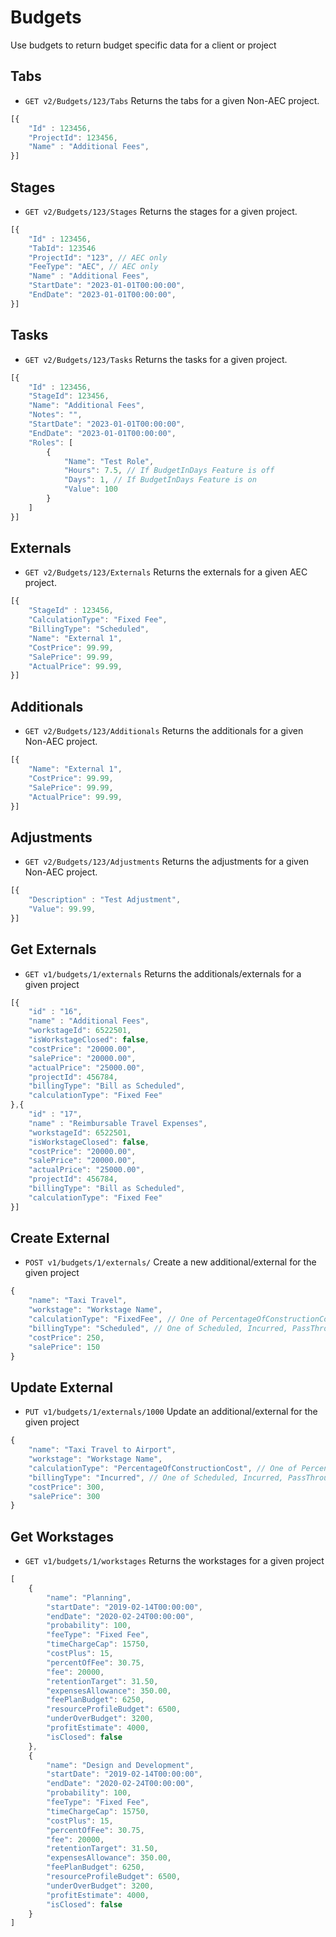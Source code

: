 # Budgets
Use budgets to return budget specific data for a client or project

## Tabs
* `GET v2/Budgets/123/Tabs` Returns the tabs for a given Non-AEC project.
```javascript
[{
    "Id" : 123456,
    "ProjectId": 123456,
    "Name" : "Additional Fees",
}]
```

## Stages
* `GET v2/Budgets/123/Stages` Returns the stages for a given project.
```javascript
[{
    "Id" : 123456,
	"TabId": 123546
    "ProjectId": "123", // AEC only
    "FeeType": "AEC", // AEC only
    "Name" : "Additional Fees",
    "StartDate": "2023-01-01T00:00:00",
    "EndDate": "2023-01-01T00:00:00",
}]
```

## Tasks
* `GET v2/Budgets/123/Tasks` Returns the tasks for a given project.
```javascript
[{
    "Id" : 123456,
    "StageId": 123456,
    "Name": "Additional Fees",
    "Notes": "",
    "StartDate": "2023-01-01T00:00:00",
    "EndDate": "2023-01-01T00:00:00",
    "Roles": [
        {
            "Name": "Test Role",
            "Hours": 7.5, // If BudgetInDays Feature is off
            "Days": 1, // If BudgetInDays Feature is on
            "Value": 100
        }
    ]
}]
```

## Externals
* `GET v2/Budgets/123/Externals` Returns the externals for a given AEC project.
```javascript
[{
    "StageId" : 123456,
    "CalculationType": "Fixed Fee",
    "BillingType": "Scheduled",
    "Name": "External 1",
    "CostPrice": 99.99,
    "SalePrice": 99.99,
    "ActualPrice": 99.99,
}]
```

## Additionals
* `GET v2/Budgets/123/Additionals` Returns the additionals for a given Non-AEC project.
```javascript
[{
    "Name": "External 1",
    "CostPrice": 99.99,
    "SalePrice": 99.99,
    "ActualPrice": 99.99,
}]
```

## Adjustments
* `GET v2/Budgets/123/Adjustments` Returns the adjustments for a given Non-AEC project.
```javascript
[{
    "Description" : "Test Adjustment",
    "Value": 99.99,
}]
```

## Get Externals
* `GET v1/budgets/1/externals` Returns the additionals/externals for a given project

```javascript
[{ 
	"id" : "16",
	"name" : "Additional Fees",
	"workstageId": 6522501,
	"isWorkstageClosed": false,
	"costPrice": "20000.00",
	"salePrice": "20000.00",
	"actualPrice": "25000.00",
	"projectId": 456784,
	"billingType": "Bill as Scheduled",
	"calculationType": "Fixed Fee"
},{ 
	"id" : "17",
	"name" : "Reimbursable Travel Expenses",
	"workstageId": 6522501,
	"isWorkstageClosed": false,
	"costPrice": "20000.00",
	"salePrice": "20000.00",
	"actualPrice": "25000.00",
	"projectId": 456784,
	"billingType": "Bill as Scheduled",
	"calculationType": "Fixed Fee"
}]
```

## Create External
* `POST v1/budgets/1/externals/` Create a new additional/external for the given project

```javascript
{
	"name": "Taxi Travel",
	"workstage": "Workstage Name",
	"calculationType": "FixedFee", // One of PercentageOfConstructionCost, FixedFee
	"billingType": "Scheduled", // One of Scheduled, Incurred, PassThrough
	"costPrice": 250,
	"salePrice": 150
}
```

## Update External
* `PUT v1/budgets/1/externals/1000` Update an additional/external for the given project

```javascript
{
	"name": "Taxi Travel to Airport",
	"workstage": "Workstage Name",
	"calculationType": "PercentageOfConstructionCost", // One of PercentageOfConstructionCost, FixedFee
	"billingType": "Incurred", // One of Scheduled, Incurred, PassThrough
	"costPrice": 300,
	"salePrice": 300
}
```

## Get Workstages
* `GET v1/budgets/1/workstages` Returns the workstages for a given project

```javascript
[
	{
		"name": "Planning",
		"startDate": "2019-02-14T00:00:00",
		"endDate": "2020-02-24T00:00:00",
		"probability": 100,
		"feeType": "Fixed Fee",
		"timeChargeCap": 15750,
		"costPlus": 15,
		"percentOfFee": 30.75,
		"fee": 20000,
		"retentionTarget": 31.50,
		"expensesAllowance": 350.00,
		"feePlanBudget": 6250,
		"resourceProfileBudget": 6500,
		"underOverBudget": 3200,
		"profitEstimate": 4000,
		"isClosed": false
	},
	{
		"name": "Design and Development",
		"startDate": "2019-02-14T00:00:00",
		"endDate": "2020-02-24T00:00:00",
		"probability": 100,
		"feeType": "Fixed Fee",
		"timeChargeCap": 15750,
		"costPlus": 15,
		"percentOfFee": 30.75,
		"fee": 20000,
		"retentionTarget": 31.50,
		"expensesAllowance": 350.00,
		"feePlanBudget": 6250,
		"resourceProfileBudget": 6500,
		"underOverBudget": 3200,
		"profitEstimate": 4000,
		"isClosed": false
	}
]
```
